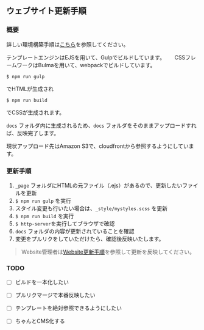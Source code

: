 ## ウェブサイト更新手順  
### 概要  
詳しい環境構築手順は[こちら](ContributorGuide.md)を参照してください。　　

テンプレートエンジンはEJSを用いて、Gulpでビルドしています。　　
CSSフレームワークはBulmaを用いて、webpackでビルドしています。　　

`$ npm run gulp`  

でHTMLが生成され  

`$ npm run build`  

でCSSが生成されます。  

`docs` フォルダ内に生成されるため、`docs` フォルダをそのままアップロードすれば、反映完了します。  

現状アップロード先はAmazon S3で、cloudfrontから参照するようにしています。

### 更新手順  
1. `_page` フォルダにHTMLの元ファイル（.ejs）があるので、更新したいファイルを更新  
1. `$ npm run gulp` を実行  
1. スタイル変更も行いたい場合は、`_style/mystyles.scss` を更新  
1. `$ npm run build` を実行  
1. `$ http-server`を実行してブラウザで確認  
1. `docs` フォルダの内容が更新されていることを確認  
1. 変更をプルリクをしていただけたら、確認後反映いたします。  

> Website管理者は[Website更新手順](AdminGuide.md)を参照して更新を反映してください。  

### TODO  
- [ ] ビルドを一本化したい
- [ ] プルリクマージで本番反映したい
- [ ] テンプレートを絶対参照できるようにしたい
- [ ] ちゃんとCMS化する

